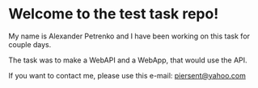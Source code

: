 # Welcome to the test task repo!

My name is Alexander Petrenko and I have been working on this task for couple days.

The task was to make a WebAPI and a WebApp, that would use the API.

If you want to contact me, please use this e-mail: piersent@yahoo.com
